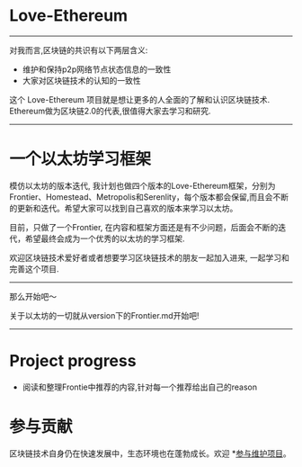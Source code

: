 # Love-Ethereum

------------------------------------------------------------------------------------------

对我而言,区块链的共识有以下两层含义:

*  维护和保持p2p网络节点状态信息的一致性
*  大家对区块链技术的认知的一致性

这个 Love-Ethereum 项目就是想让更多的人全面的了解和认识区块链技术. Ethereum做为区块链2.0的代表,很值得大家去学习和研究.

------------------------------------------------------------------------------------------

# 一个以太坊学习框架

模仿以太坊的版本迭代, 我计划也做四个版本的Love-Ethereum框架，分别为Frontier、Homestead、Metropolis和Serenlity，每个版本都会保留,而且会不断的更新和迭代。希望大家可以找到自己喜欢的版本来学习以太坊。


目前，只做了一个Frontier, 在内容和框架方面还是有不少问题，后面会不断的迭代，希望最终会成为一个优秀的以太坊的学习框架.


欢迎区块链技术爱好者或者想要学习区块链技术的朋友一起加入进来, 一起学习和完善这个项目.


------------------------------------------------------------------------------------------


那么开始吧～


关于以太坊的一切就从version下的Frontier.md开始吧!



-------------------------------------------------------------------------------------------


# Project progress

*  阅读和整理Frontie中推荐的内容,针对每一个推荐给出自己的reason


# 参与贡献

区块链技术自身仍在快速发展中，生态环境也在蓬勃成长。欢迎 *[参与维护项目](https://github.com/xianfeng92/Love-Ethereum)。


















